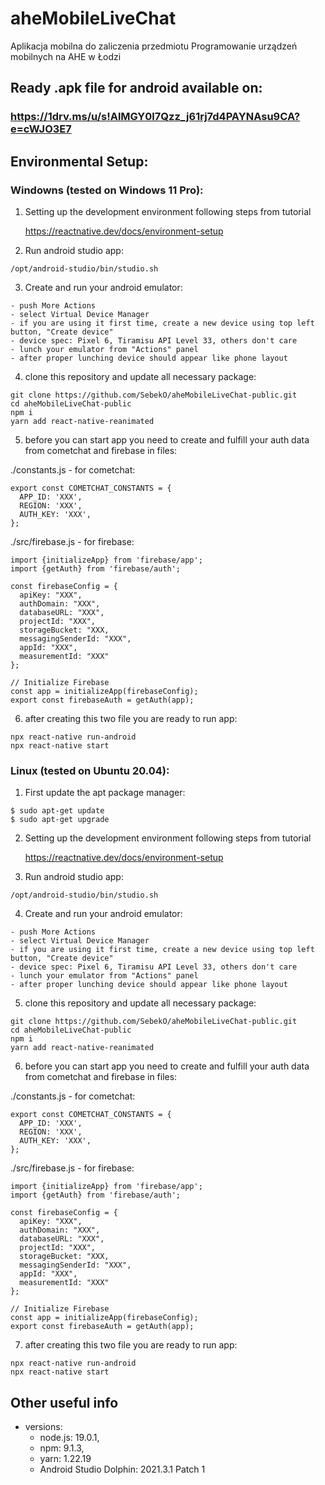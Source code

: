 # aheMobileLiveChat
Aplikacja mobilna do zaliczenia przedmiotu Programowanie urządzeń mobilnych na AHE w Łodzi

## Ready .apk file for android available on:

### https://1drv.ms/u/s!AlMGY0l7Qzz_j61rj7d4PAYNAsu9CA?e=cWJO3E7

## Environmental Setup:

### Windowns (tested on Windows 11 Pro):
1. Setting up the development environment following steps from tutorial

   https://reactnative.dev/docs/environment-setup

2. Run android studio app:
```
/opt/android-studio/bin/studio.sh
```
3. Create and run your android emulator:
```
- push More Actions
- select Virtual Device Manager
- if you are using it first time, create a new device using top left button, "Create device"
- device spec: Pixel 6, Tiramisu API Level 33, others don't care
- lunch your emulator from "Actions" panel
- after proper lunching device should appear like phone layout
```
4. clone this repository and update all necessary package:
```
git clone https://github.com/SebekO/aheMobileLiveChat-public.git
cd aheMobileLiveChat-public
npm i
yarn add react-native-reanimated
```
5. before you can start app you need to create and fulfill your auth data from cometchat and firebase in files:

./constants.js - for cometchat:
```
export const COMETCHAT_CONSTANTS = {
  APP_ID: 'XXX',
  REGION: 'XXX',
  AUTH_KEY: 'XXX',
};
```

./src/firebase.js - for firebase:
```
import {initializeApp} from 'firebase/app';
import {getAuth} from 'firebase/auth';

const firebaseConfig = {
  apiKey: "XXX",
  authDomain: "XXX",
  databaseURL: "XXX",
  projectId: "XXX",
  storageBucket: "XXX,
  messagingSenderId: "XXX",
  appId: "XXX",
  measurementId: "XXX"
};

// Initialize Firebase
const app = initializeApp(firebaseConfig);
export const firebaseAuth = getAuth(app);
```
6. after creating this two file you are ready to run app:
```
npx react-native run-android
npx react-native start
```
###  Linux (tested on Ubuntu 20.04): 
1. First update the apt package manager:
```
$ sudo apt-get update
$ sudo apt-get upgrade
```
2. Setting up the development environment following steps from tutorial

   https://reactnative.dev/docs/environment-setup

3. Run android studio app:
```
/opt/android-studio/bin/studio.sh
```
4. Create and run your android emulator:
```
- push More Actions
- select Virtual Device Manager
- if you are using it first time, create a new device using top left button, "Create device"
- device spec: Pixel 6, Tiramisu API Level 33, others don't care
- lunch your emulator from "Actions" panel
- after proper lunching device should appear like phone layout
```
5. clone this repository and update all necessary package:
```
git clone https://github.com/SebekO/aheMobileLiveChat-public.git
cd aheMobileLiveChat-public
npm i
yarn add react-native-reanimated
```
6. before you can start app you need to create and fulfill your auth data from cometchat and firebase in files:

./constants.js - for cometchat:
```
export const COMETCHAT_CONSTANTS = {
  APP_ID: 'XXX',
  REGION: 'XXX',
  AUTH_KEY: 'XXX',
};
```

./src/firebase.js - for firebase:
```
import {initializeApp} from 'firebase/app';
import {getAuth} from 'firebase/auth';

const firebaseConfig = {
  apiKey: "XXX",
  authDomain: "XXX",
  databaseURL: "XXX",
  projectId: "XXX",
  storageBucket: "XXX,
  messagingSenderId: "XXX",
  appId: "XXX",
  measurementId: "XXX"
};

// Initialize Firebase
const app = initializeApp(firebaseConfig);
export const firebaseAuth = getAuth(app);
```
7. after creating this two file you are ready to run app:
```
npx react-native run-android
npx react-native start
```
## Other useful info ##

- versions:
  - node.js: 19.0.1,
  - npm: 9.1.3,
  - yarn: 1.22.19
  - Android Studio Dolphin: 2021.3.1 Patch 1
